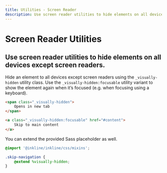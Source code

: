 ```yaml
---
title: Utilities - Screen Reader
description: Use screen reader utilities to hide elements on all devices except screen readers.
---
```


# Screen Reader Utilities
## Use screen reader utilities to hide elements on all devices except screen readers.

Hide an element to all devices except screen readers using the `_visually-hidden` utility class. Use the `_visually-hidden:focusable` utility variant to show the element again when it’s focused (e.g. when focusing using a keyboard). 

~~~html
<span class="_visually-hidden">
    Opens in new tab
</span>
~~~

~~~html
<a class="_visually-hidden:focusable" href="#content">
    Skip to main content
</a>
~~~

You can extend the provided Sass placeholder as well.

~~~scss
@import '@inkline/inkline/css/mixins';

.skip-navigation {
    @extend %visually-hidden;
}
~~~
